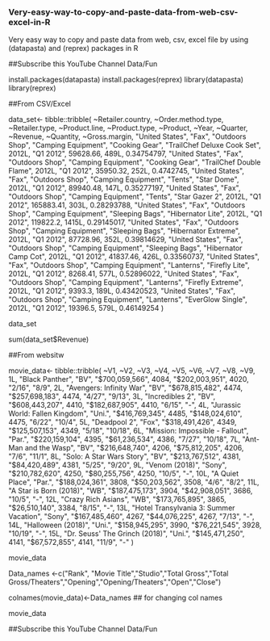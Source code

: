### Very-easy-way-to-copy-and-paste-data-from-web-csv-excel-in-R
Very easy way to copy and paste data from web, csv, excel file by using (datapasta) and (reprex) packages in R 

##Subscribe this YouTube Channel Data/Fun



install.packages(datapasta)
install.packages(reprex)
library(datapasta)
library(reprex)



##From CSV/Excel

data_set<- tibble::tribble(
  ~Retailer.country, ~Order.method.type,  ~Retailer.type,       ~Product.line,   ~Product.type,                    ~Product, ~Year,  ~Quarter,  ~Revenue, ~Quantity, ~Gross.margin,
    "United States",              "Fax", "Outdoors Shop", "Camping Equipment",  "Cooking Gear", "TrailChef Deluxe Cook Set", 2012L, "Q1 2012",  59628.66,      489L,    0.34754797,
    "United States",              "Fax", "Outdoors Shop", "Camping Equipment",  "Cooking Gear",    "TrailChef Double Flame", 2012L, "Q1 2012",  35950.32,      252L,     0.4742745,
    "United States",              "Fax", "Outdoors Shop", "Camping Equipment",         "Tents",                 "Star Dome", 2012L, "Q1 2012",  89940.48,      147L,    0.35277197,
    "United States",              "Fax", "Outdoors Shop", "Camping Equipment",         "Tents",              "Star Gazer 2", 2012L, "Q1 2012", 165883.41,      303L,    0.28293788,
    "United States",              "Fax", "Outdoors Shop", "Camping Equipment", "Sleeping Bags",           "Hibernator Lite", 2012L, "Q1 2012",  119822.2,     1415L,    0.29145017,
    "United States",              "Fax", "Outdoors Shop", "Camping Equipment", "Sleeping Bags",        "Hibernator Extreme", 2012L, "Q1 2012",  87728.96,      352L,    0.39814629,
    "United States",              "Fax", "Outdoors Shop", "Camping Equipment", "Sleeping Bags",       "Hibernator Camp Cot", 2012L, "Q1 2012",  41837.46,      426L,    0.33560737,
    "United States",              "Fax", "Outdoors Shop", "Camping Equipment",      "Lanterns",              "Firefly Lite", 2012L, "Q1 2012",   8268.41,      577L,    0.52896022,
    "United States",              "Fax", "Outdoors Shop", "Camping Equipment",      "Lanterns",           "Firefly Extreme", 2012L, "Q1 2012",    9393.3,      189L,    0.43420523,
    "United States",              "Fax", "Outdoors Shop", "Camping Equipment",      "Lanterns",           "EverGlow Single", 2012L, "Q1 2012",   19396.5,      579L,    0.46149254
  )


data_set

sum(data_set$Revenue)


##From websitw

movie_data<- tibble::tribble(
  ~V1,                                     ~V2,    ~V3,            ~V4,   ~V5,            ~V6,   ~V7,     ~V8,     ~V9,
   1L,                         "Black Panther",   "BV", "$700,059,566",  4084, "$202,003,951",  4020,  "2/16",   "8/9",
   2L,                "Avengers: Infinity War",   "BV", "$678,815,482",  4474, "$257,698,183",  4474,  "4/27",  "9/13",
   3L,                         "Incredibles 2",   "BV", "$608,443,207",  4410, "$182,687,905",  4410,  "6/15",     "-",
   4L,        "Jurassic World: Fallen Kingdom", "Uni.", "$416,769,345",  4485, "$148,024,610",  4475,  "6/22",  "10/4",
   5L,                            "Deadpool 2",  "Fox", "$318,491,426",  4349, "$125,507,153",  4349,  "5/18", "10/18",
   6L,         "Mission: Impossible - Fallout", "Par.", "$220,159,104",  4395,  "$61,236,534",  4386,  "7/27", "10/18",
   7L,                  "Ant-Man and the Wasp",   "BV", "$216,648,740",  4206,  "$75,812,205",  4206,   "7/6",  "11/1",
   8L,               "Solo: A Star Wars Story",   "BV", "$213,767,512",  4381,  "$84,420,489",  4381,  "5/25",  "9/20",
   9L,                          "Venom (2018)", "Sony", "$210,782,620",  4250,  "$80,255,756",  4250,  "10/5",     "-",
  10L,                         "A Quiet Place", "Par.", "$188,024,361",  3808,  "$50,203,562",  3508,   "4/6",   "8/2",
  11L,                 "A Star is Born (2018)",   "WB", "$187,475,173",  3904,  "$42,908,051",  3686,  "10/5",     "-",
  12L,                     "Crazy Rich Asians",   "WB", "$173,765,895",  3865,  "$26,510,140",  3384,  "8/15",     "-",
  13L, "Hotel Transylvania 3: Summer Vacation", "Sony", "$167,485,460",  4267,  "$44,076,225",  4267,  "7/13",     "-",
  14L,                      "Halloween (2018)", "Uni.", "$158,945,295",  3990,  "$76,221,545",  3928, "10/19",     "-",
  15L,          "Dr. Seuss' The Grinch (2018)", "Uni.", "$145,471,250",  4141,  "$67,572,855",  4141,  "11/9",     "-"
  )

movie_data

Data_names <-c("Rank",	"Movie Title","Studio","Total Gross","Total Gross/Theaters","Opening","Opening/Theaters","Open","Close")

colnames(movie_data)<-Data_names ## for changing col names


movie_data

##Subscribe this YouTube Channel Data/Fun
